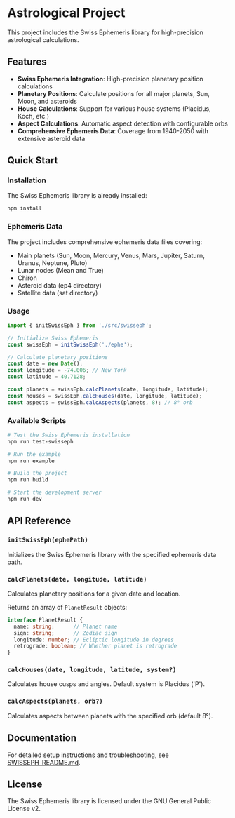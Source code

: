 # Astrological Project

This project includes the Swiss Ephemeris library for high-precision astrological calculations.

## Features

- **Swiss Ephemeris Integration**: High-precision planetary position calculations
- **Planetary Positions**: Calculate positions for all major planets, Sun, Moon, and asteroids
- **House Calculations**: Support for various house systems (Placidus, Koch, etc.)
- **Aspect Calculations**: Automatic aspect detection with configurable orbs
- **Comprehensive Ephemeris Data**: Coverage from 1940-2050 with extensive asteroid data

## Quick Start

### Installation

The Swiss Ephemeris library is already installed:

```bash
npm install
```

### Ephemeris Data

The project includes comprehensive ephemeris data files covering:
- Main planets (Sun, Moon, Mercury, Venus, Mars, Jupiter, Saturn, Uranus, Neptune, Pluto)
- Lunar nodes (Mean and True)
- Chiron
- Asteroid data (ep4 directory)
- Satellite data (sat directory)

### Usage

```typescript
import { initSwissEph } from './src/swisseph';

// Initialize Swiss Ephemeris
const swissEph = initSwissEph('./ephe');

// Calculate planetary positions
const date = new Date();
const longitude = -74.006; // New York
const latitude = 40.7128;

const planets = swissEph.calcPlanets(date, longitude, latitude);
const houses = swissEph.calcHouses(date, longitude, latitude);
const aspects = swissEph.calcAspects(planets, 8); // 8° orb
```

### Available Scripts

```bash
# Test the Swiss Ephemeris installation
npm run test-swisseph

# Run the example
npm run example

# Build the project
npm run build

# Start the development server
npm run dev
```

## API Reference

### `initSwissEph(ephePath)`

Initializes the Swiss Ephemeris library with the specified ephemeris data path.

### `calcPlanets(date, longitude, latitude)`

Calculates planetary positions for a given date and location.

Returns an array of `PlanetResult` objects:
```typescript
interface PlanetResult {
  name: string;      // Planet name
  sign: string;      // Zodiac sign
  longitude: number; // Ecliptic longitude in degrees
  retrograde: boolean; // Whether planet is retrograde
}
```

### `calcHouses(date, longitude, latitude, system?)`

Calculates house cusps and angles. Default system is Placidus ('P').

### `calcAspects(planets, orb?)`

Calculates aspects between planets with the specified orb (default 8°).

## Documentation

For detailed setup instructions and troubleshooting, see [SWISSEPH_README.md](./SWISSEPH_README.md).

## License

The Swiss Ephemeris library is licensed under the GNU General Public License v2.
